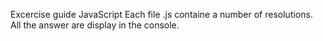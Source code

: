 Excercise guide JavaScript
Each file .js containe a number of resolutions.
All the answer are display in the console.